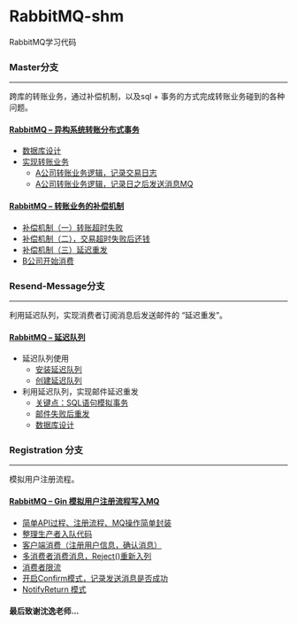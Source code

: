# RabbitMQ-shm
RabbitMQ学习代码

### Master分支

___

跨库的转账业务，通过补偿机制，以及sql + 事务的方式完成转账业务碰到的各种问题。



#### [RabbitMQ – 异构系统转账分布式事务](http://www.bhmy.top/blog/?p=1593)

- [数据库设计](http://www.bhmy.top/blog/?p=1593#数据库设计)
- [实现转账业务](http://www.bhmy.top/blog/?p=1593#实现转账业务)
  - [A公司转账业务逻辑，记录交易日志](http://www.bhmy.top/blog/?p=1593#A公司转账业务逻辑，记录交易日志)
  - [A公司转账业务逻辑，记录日之后发送消息MQ](http://www.bhmy.top/blog/?p=1593#A公司转账业务逻辑，记录日之后发送消息MQ)



#### [RabbitMQ – 转账业务的补偿机制](http://www.bhmy.top/blog/?p=1594)

- [补偿机制（一）转账超时失败](http://www.bhmy.top/blog/?p=1594#补偿机制（一）转账超时失败)
- [补偿机制（二），交易超时失败后还钱](http://www.bhmy.top/blog/?p=1594#补偿机制（二），交易超时失败后还钱)
- [补偿机制（三）延迟重发](http://www.bhmy.top/blog/?p=1594#补偿机制（三）延迟重发)
- [B公司开始消费](http://www.bhmy.top/blog/?p=1594#B公司开始消费)



### Resend-Message分支

___

利用延迟队列，实现消费者订阅消息后发送邮件的 “延迟重发”。



#### [RabbitMQ – 延迟队列](http://www.bhmy.top/blog/?p=1584)

- 延迟队列使用
  - [安装延迟队列](http://www.bhmy.top/blog/?p=1584#安装延迟队列)
  - [创建延迟队列](http://www.bhmy.top/blog/?p=1584#创建延迟队列)
- 利用延迟队列，实现邮件延迟重发
  - [关键点：SQL语句模拟事务](http://www.bhmy.top/blog/?p=1584#关键点：SQL语句模拟事务)
  - [邮件失败后重发](http://www.bhmy.top/blog/?p=1584#邮件失败后重发)
  - [数据库设计](http://www.bhmy.top/blog/?p=1584#数据库设计)



### Registration 分支

___

模拟用户注册流程。



#### [RabbitMQ – Gin 模拟用户注册流程写入MQ](http://www.bhmy.top/blog/?p=1543)

- [简单API过程、注册流程、MQ操作简单封装](http://www.bhmy.top/blog/?p=1543#简单API过程、注册流程、MQ操作简单封装)
- [整理生产者入队代码](http://www.bhmy.top/blog/?p=1543#整理生产者入队代码)
- [客户端消费（注册用户信息，确认消息）](http://www.bhmy.top/blog/?p=1543#客户端消费（注册用户信息，确认消息）)
- [多消费者消费消息，Reject()重新入列](http://www.bhmy.top/blog/?p=1543#多消费者消费消息，Reject()重新入列)
- [消费者限流](http://www.bhmy.top/blog/?p=1543#消费者限流)
- [开启Confirm模式，记录发送消息是否成功](http://www.bhmy.top/blog/?p=1543#开启Confirm模式，记录发送消息是否成功)
- [NotifyReturn 模式](http://www.bhmy.top/blog/?p=1543#NotifyReturn_模式)



#### 最后致谢沈逸老师...

